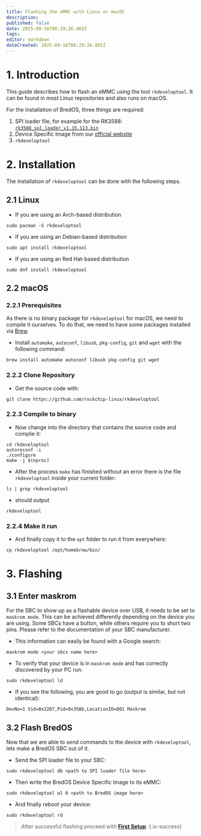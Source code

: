 ```yaml
---
title: Flashing the eMMC with Linux or macOS
description: 
published: false
date: 2025-09-16T06:29:26.865Z
tags: 
editor: markdown
dateCreated: 2025-09-16T06:29:26.865Z
---
```


# 1. Introduction
This guide describes how to flash an eMMC using the tool `rkdeveloptool`. It can be found in most Linux repositories and also runs on macOS.

For the installation of BredOS, three things are required:
1. SPI loader file, for example for the RK3588:  [`rk3588_spl_loader_v1.15.113.bin`](https://dl.radxa.com/rock5/sw/images/loader/rk3588_spl_loader_v1.15.113.bin)
2. Device Specific Image from our [official website](https://bredos.org/download.html)
3. `rkdeveloptool` 


# 2. Installation
The installation of `rkdeveloptool` can be done with the following steps.

## 2.1 Linux
- If you are using an Arch-based distribution
```
sudo pacman -S rkdeveloptool
```
- If you are using an Debian-based distribution
```
sudo apt install rkdeveloptool
```
- If you are using an Red Hat-based distribution
```
sudo dnf install rkdeveloptool
```

## 2.2 macOS
### 2.2.1 Prerequisites
As there is no binary package for `rkdeveloptool` for macOS, we need to compile it ourselves. To do that, we need to have some packages installed via [Brew](https://brew.sh/). 
- Install `automake`, `autoconf`, `libusb`, `pkg-config`, `git` and `wget` with the following command:
```
brew install automake autoconf libusb pkg-config git wget
```
### 2.2.2 Clone Repository
- Get the source code with:
```
git clone https://github.com/rockchip-linux/rkdeveloptool
```
### 2.2.3 Compile to binary
- Now change into the directory that contains the source code and complie it:
```
cd rkdeveloptool
autoreconf -i
./configure
make -j $(nproc)
```

- After the process `make` has finished without an error there is the file `rkdeveloptool` inside your current folder:
```
ls | grep rkdeveloptool
```
- should output
```
rkdeveloptool
```

### 2.2.4 Make it run
- And finally copy it to the `opt` folder to run it from everywhere:
```
cp rkdeveloptool /opt/homebrew/bin/
```

# 3. Flashing
## 3.1 Enter maskrom
For the SBC to show up as a flashable device over USB, it needs to be set to `maskrom mode`. This can be achieved differently depending on the device you are using. Some SBCs have a button, while others require you to short two pins. Please refer to the documentation of your SBC manufacturer.

- This information can easily be found with a Google search:
```
maskrom mode <your sbcs name here>
```

- To verify that your device is in `maskrom mode` and has correctly discovered by your PC run:
```
sudo rkdeveloptool ld
```

- If you see the following, you are good to go (output is similar, but not identical):
```
DevNo=1 Vid=0x2207,Pid=0x350b,LocationID=801 Maskrom
```

## 3.2 Flash BredOS
Now that we are able to send commands to the device with `rkdeveloptool`, lets make a BredOS SBC out of it. 

- Send the SPI loader file to your SBC:
```
sudo rkdeveloptool db <path to SPI loader file here>
```

- Then write the BredOS Device Specific Image to its eMMC:
```
sudo rkdeveloptool wl 0 <path to BredOS image here>
```

- And finally reboot your device:
```
sudo rkdeveloptool rd
```

> After successful flashing proceed with [**First Setup**](/en/install/first-setup).
{.is-success}